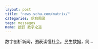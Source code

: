 ```yaml
---
layout: post
title: "news.sohu.com/matrix/"
categories: 信息图录
tags: messages
name: 搜狐 数字之道
---
```


数字剖析新闻，图表读懂社会。民生数据，简...<!--break-->

